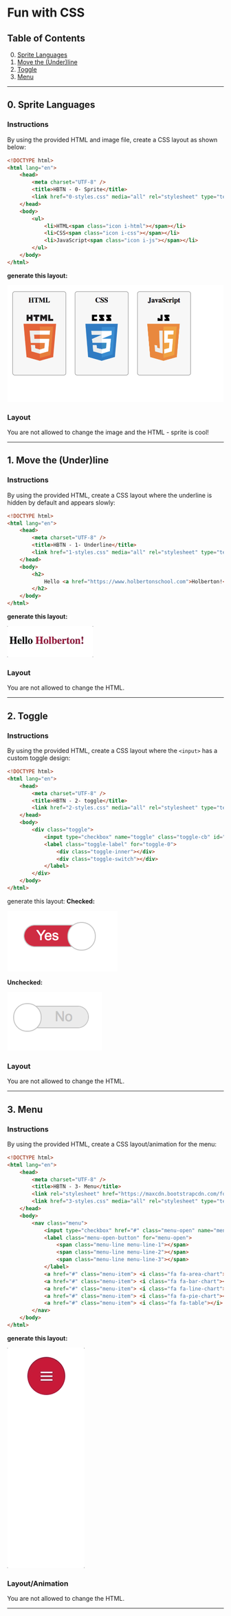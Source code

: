 # Fun with CSS

## Table of Contents

0. [Sprite Languages](#sprite-languages)
1. [Move the (Under)line](#move-the-underline)
2. [Toggle](#toggle)
3. [Menu](#menu)

---

## 0. Sprite Languages

### Instructions

By using the provided HTML and image file, create a CSS layout as shown below:

```html
<!DOCTYPE html>
<html lang="en">
    <head>
        <meta charset="UTF-8" />
        <title>HBTN - 0- Sprite</title>
        <link href="0-styles.css" media="all" rel="stylesheet" type="text/css">
    </head>
    <body>
        <ul>
            <li>HTML<span class="icon i-html"></span></li>
            <li>CSS<span class="icon i-css"></span></li>
            <li>JavaScript<span class="icon i-js"></span></li>
        </ul>
    </body>
</html>
```
**generate this layout:**

![html-css-js](/hcj.png)

### Layout

You are not allowed to change the image and the HTML - sprite is cool!

---

## 1. Move the (Under)line

### Instructions

By using the provided HTML, create a CSS layout where the underline is hidden by default and appears slowly:

```html
<!DOCTYPE html>
<html lang="en">
    <head>
        <meta charset="UTF-8" />
        <title>HBTN - 1- Underline</title>
        <link href="1-styles.css" media="all" rel="stylesheet" type="text/css">
    </head>
    <body>
        <h2>
            Hello <a href="https://www.holbertonschool.com">Holberton!</a>
        </h2>
    </body>
</html>
```
**generate this layout:**

![holb](/holb.gif)

### Layout

You are not allowed to change the HTML.

---

## 2. Toggle

### Instructions

By using the provided HTML, create a CSS layout where the `<input>` has a custom toggle design:

```html
<!DOCTYPE html>
<html lang="en">
    <head>
        <meta charset="UTF-8" />
        <title>HBTN - 2- toggle</title>
        <link href="2-styles.css" media="all" rel="stylesheet" type="text/css">
    </head>
    <body>
        <div class="toggle">
            <input type="checkbox" name="toggle" class="toggle-cb" id="toggle-0" checked>
            <label class="toggle-label" for="toggle-0">
                <div class="toggle-inner"></div>
                <div class="toggle-switch"></div>
            </label>
        </div>
    </body>
</html>
```

generate this layout:
**Checked:**

![checked](/checked.png)

**Unchecked:**

![unchecked](/unchecked.png)

### Layout

You are not allowed to change the HTML.

---

## 3. Menu

### Instructions

By using the provided HTML, create a CSS layout/animation for the menu:

```html
<!DOCTYPE html>
<html lang="en">
    <head>
        <meta charset="UTF-8" />
        <title>HBTN - 3- Menu</title>
        <link rel="stylesheet" href="https://maxcdn.bootstrapcdn.com/font-awesome/4.7.0/css/font-awesome.min.css">
        <link href="3-styles.css" media="all" rel="stylesheet" type="text/css">
    </head>
    <body>
        <nav class="menu">
            <input type="checkbox" href="#" class="menu-open" name="menu-open" id="menu-open"/>
            <label class="menu-open-button" for="menu-open">
                <span class="menu-line menu-line-1"></span>
                <span class="menu-line menu-line-2"></span>
                <span class="menu-line menu-line-3"></span>
            </label>
            <a href="#" class="menu-item"> <i class="fa fa-area-chart"></i> </a>
            <a href="#" class="menu-item"> <i class="fa fa-bar-chart"></i> </a>
            <a href="#" class="menu-item"> <i class="fa fa-line-chart"></i> </a>
            <a href="#" class="menu-item"> <i class="fa fa-pie-chart"></i> </a>
            <a href="#" class="menu-item"> <i class="fa fa-table"></i> </a>
        </nav>
    </body>
</html>
```

**generate this layout:**

![hamb](/menu.gif)

### Layout/Animation

You are not allowed to change the HTML.

---